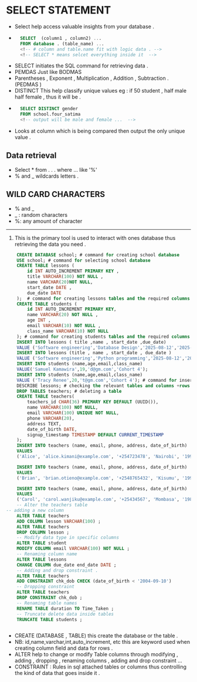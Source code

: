 # SELECT STATEMENT 

- Select help access valuable insights from your database .
- ```sql
    SELECT  (column1 , column2) ...
    FROM database . (table_name) ...
    <!-- # column and table.name fit with logic data . --> 
    <!-- SELECT * means selcet everything inside it  -->
    ```
- SELECT initiates the SQL command for retrieving data .
- PEMDAS Just like BODMAS 
- Parentheses , Exponent , Multiplication , Addition , Subtraction . (PEDMAS )
- DISTINCT This help classify unique values eg : if 50 student , half male half female ,  thus it will be .
- ```sql
    SELECT DISTINCT gender 
    FROM school.four_satima 
    <!-- output will be male and female ...  -->
    ```
- Looks at column which is being compared then output the only unique value .

## Data retrieval 
- Select * from . . . where ... like '%'
- % and _ wildcards letters .

## WILD CARD CHARACTERS 
- % and _
- _ : random characters 
- %: any amount of character 

___

1) This is the primary tool is used to interact with ones database thus retrieving the data you need .
```sql
    CREATE DATABASE school; # command for creating school database 
    USE school; # command for selecting school database 
    CREATE TABLE lessons (
        id INT AUTO_INCREMENT PRIMARY KEY ,
        title VARCHAR(100) NOT NULL ,
        name VARCHAR(20)NOT NULL,
        start_date DATE ,
        due_date DATE 
    );  # command for creating lessons tables and the required columns .
    CREATE TABLE students (
        id INT AUTO_INCREMENT PRIMARY KEY,
        name VARCHAR(20) NOT NULL ,
        age INT ,
        email VARCHAR(10) NOT NULL ,
        class_name VARCHAR(10) NOT NULL
    ); # command for creating students tables and the required columns .
    INSERT INTO lessons ( title ,name , start_date ,due_date)
    VALUE ('Software engineering','Database Design','2025-08-12','2025-11-12');
    INSERT INTO lessons (title , name , start_date , due_date )
    VALUE ('Software engineering','Python programming','2025-08-12','2025-11-12');
    INSERT INTO students (name,age,email,class_name)
    VALUE('Samuel Kamawira',19,'d@gm.com','Cohort 4');
    INSERT INTO students (name,age,email,class_name)
    VALUE ('Tracy Renee',20,'t@gm.com','Cohort 4'); # command for inserting data (row) inside the created columns.
    DESCRIBE lessons; # checking the relevant tables and columns +rows created .
    DROP TABLES teachers; # deleting a table 
    CREATE TABLE teachers(
        teachers_id CHAR(36) PRIMARY KEY DEFAULT (UUID()),
        name VARCHAR(100) NOT NULL,
        email VARCHAR(100) UNIQUE NOT NULL,
        phone VARCHAR(20),
        address TEXT,
        date_of_birth DATE,
        signup_timestamp TIMESTAMP DEFAULT CURRENT_TIMESTAMP
    );
    INSERT INTO teachers (name, email, phone, address, date_of_birth)
    VALUES
    ('Alice', 'alice.kimani@example.com', '+254723478', 'Nairobi', '1995-08-10');

    INSERT INTO teachers (name, email, phone, address, date_of_birth)
    VALUES
    ('Brian', 'brian.otieno@example.com', '+2548765432', 'Kisumu', '1990-02-25');

    INSERT INTO teachers (name, email, phone, address, date_of_birth)
    VALUES
    ('Carol', 'carol.wanjiku@example.com', '+25434567', 'Mombasa', '1988-12-15');
    -- Alter the teachers table 
-- adding a new column 
    ALTER TABLE teachers 
    ADD COLUMN lesson VARCHAR(100) ;
    ALTER TABLE teachers 
    DROP COLUMN lesson ;
    -- Modify data type in specific columns 
    ALTER TABLE student 
    MODIFY COLUMN email VARCHAR(100) NOT NULL ;
    -- Renaming column name 
    ALTER TABLE lessons 
    CHANGE COLUMN due_date end_date DATE ;
    -- Adding and drop constraint .
    ALTER TABLE teachers 
    ADD CONSTRAINT chk_dob CHECK (date_of_birth < '2004-09-10')
    -- Dropping constraint 
    ALTER TABLE teachers
    DROP CONSTRAINT chk_dob ;
    -- Renaming table names 
    RENAME TABLE duration TO Time_Taken ;
    -- Truncate delete data inside tables 
    TRUNCATE TABLE students ;



```
- CREATE (DATABASE , TABLE) this create the database or the table .
- NB: id,name,varchar,int,auto_increment, etc this are keyword used when creating column field and data for rows .
- ALTER help to change or modify Table columns through modifying , adding , dropping , renaming columns , adding and drop constraint ... 
- CONSTRAINT : Rules in sql attached tables or columns thus controlling the kind of data that goes inside it .


    
